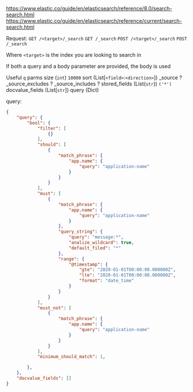 

https://www.elastic.co/guide/en/elasticsearch/reference/8.0/search-search.html
https://www.elastic.co/guide/en/elasticsearch/reference/current/search-search.html

Request:
`GET /<target>/_search`
`GET /_search`
`POST /<target>/_search`
`POST /_search`

Where `<target>` is the index you are looking to search in

If both a query and a body parameter are provided, the body is used

Useful `q` parms
size (`int`) `10000`
sort (List[`<field>`:`<direction>`])
_source ?
    _source_excludes ?
    _source_includes ?
stored_fields (List(`str`)) `('*')`
docvalue_fields (List[`str`])
query (Dict)




query:
```json
{
    "query": {
        "bool": {
            "filter": [
                {}
            ],
            "should": [
                {
                    "match_phrase": {
                        "app.name": {
                            "query": "application-name"
                        }
                    }
                }
            ],
            "must": [
                {
                    "match_phrase": {
                        "app.name": {
                            "query": "application-name"
                        }
                    },
                    "query_string": {
                        "query": "message:*",
                        "analize_wildcard": true,
                        "default_filed": "*"
                    },
                    "range": {
                        "@timestamp": {
                            "gte": "2020-01-01T00:00:00.000000Z",
                            "lte": "2020-01-01T00:00:00.000000Z",
                            "format": "date_time"
                        }
                    }
                }
            ],
            "must_not": [
                {
                    "match_phrase": {
                        "app.name": {
                            "query": "application-name"
                        }
                    }
                }
            ],
            "minimum_should_match": 1,

        },
    },
    "docvalue_fields": []
}
```
